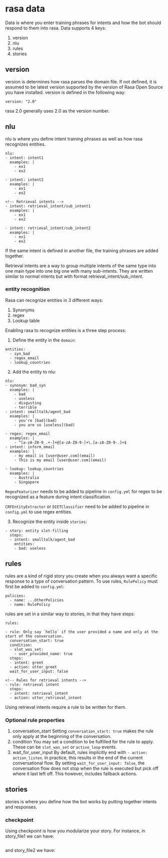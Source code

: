 # rasa data

Data is where you enter training phrases for intents and how the bot should respond to them into rasa. Data supports 4 keys:

1. version
2. nlu
3. rules
4. stories

## version

version is determines how rasa parses the domain file. If not defined, it is assumed to be latest version supported by the version of Rasa Open Source you have installed. version is defined in the following way:

```
version: "2.0"
```

rasa 2.0 generally uses 2.0 as the version number.

## nlu

nlu is where you define intent training phrases as well as how rasa recognizes entities.

```
nlu:
- intent: intent1
  examples: |
    - ex1
    - ex2

- intent: intent2
  examples: |
    - ex1
    - ex2

<!-- Retrieval intents -->
- intent: retrieval_intent/sub_intent1
  examples: |
    - ex1
    - ex2

- intent: retrieval_intent/sub_intent2
  examples: |
    - ex1
    - ex2
```

If the same intent is defined in another file, the training phrases are added together.

Retrieval intents are a way to group multiple intents of the same type into one main type into one big one with many sub-intents. They are written similar to normal intents but with format retrieval_intent/sub_intent.

### entity recognition

Rasa can recognize entities in 3 different ways:
1. Synonyms
2. regex
3. Lookup table

Enabling rasa to recognize entities is a three step process:

1. Define the entity in the `domain`:

```
entities:
  - syn_bad
  - regex_email
  - lookup_countries
```

2. Add the entity to nlu:

```
nlu:
- synonym: bad_syn
  examples: |
    - bad
    - useless
    - disgusting
    - terrible
- intent: smalltalk/agent_bad
  examples: |
    - you're [bad](bad)
    - you are so [useless](bad)

- regex: regex_email
  examples: |
    - ^[a-zA-Z0-9_.+-]+@[a-zA-Z0-9-]+\.[a-zA-Z0-9-.]+$
- intent: inform_email
  examples: |
    - my email is [user@user.com](email)
    - This is my email [user@user.com](email)

- lookup: lookup_countries
  examples: |
    - Australia
    - Singapore
```

`RegexFeaturizer` needs to be added to pipeline in `config.yml` for regex to be recognized as a feature during intent classification.

`CRFEntityExtractor` or `DIETClassifier` need to be added to pipeline in `config.yml` to use regex entities.

3. Recognize the entity inside `stories`:

```
- story: entity slot-filling
  steps:
  - intent: smalltalk/agent_bad
    entities:
    - bad: useless
```

## rules

rules are a kind of rigid story you create when you always want a specific response to a type of conversation pattern. To use rules, `RulePolicy` must first be added to `config.yml`:

```
policies:
  - name: ...OtherPolicies
  - name: RulePolicy
```

rules are set in a similar way to stories, in that they have steps:

```
rules:

- rule: Only say `hello` if the user provided a name and only at the start of the conversation.
  conversation_start: true
  condition:
  - slot_was_set:
    - user_provided_name: true
  steps:
  - intent: greet
  - action: utter_greet
  wait_for_user_input: false

<!-- Rules for retrieval intents -->
- rule: retrieval intent
  steps:
  - intent: retrieval_intent
  - action: utter_retrieval_intent
```

Using retrieval intents require a rule to be written for them.

### Optional rule properties

1. conversation_start
Setting `conversation_start: true` makes the rule only apply at the beginning of the conversation.
2. condition
You may set a condition to be fulfilled for the rule to apply. These can be `slot_was_set` or `active_loop` events.
3. wait_for_user_input
By default, rules implicitly end with `- action: action_listen`. In practice, this results in the end of the current conversational flow. By setting `wait_for_user_input: false`, the conversation flow does not stop when the rule is executed but pick off where it last left off. This however, includes fallback actions.

## stories

stories is where you define how the bot works by putting together intents and responses.

### checkpoint

Using checkpoint is how you modularize your story. For instance, in story_file1 we can have:

```

```

and story_file2 we have:

```
```
